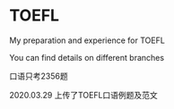 # TOEFL
My preparation and experience for TOEFL 

You can find details on different branches

口语只考2356题

2020.03.29 上传了TOEFL口语例题及范文
